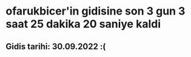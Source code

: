 # ofarukbicer'in gidisine son 3 gun 3 saat 25 dakika 20 saniye kaldi

## Gidis tarihi: 30.09.2022 :(